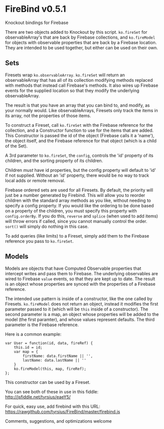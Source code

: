 FireBind v0.5.1
========

Knockout bindings for Firebase

There are two objects added to Knockout by this script. ```ko.fireSet``` for observableArray's that are back by Firebase collections, and ```ko.fireModel``` for objects with observable properties that are back by a Firebase location. They are intended to be used together, but either can be used on their own.

Sets
---

Firesets wrap ```ko.observableArray```. ```ko.fireSet``` will return an observableArray that has all of its collection modifying methods replaced with methods that instead call Firebase's methods. It also wires up Firebase events for the supplied location so that they modify the underlying observableArray.

The result is that you have an array that you can bind to, and modify, as your normally would. Like observableArrays, Firesets only track the items in its array, not the properties of those items.

To construct a Fireset, call ```ko.fireSet``` with the Firebase reference for the collection, and a Constructor function to use for the items that are added. This Constructor is passed the id of the object (Firebase calls it a 'name'), the object itself, and the Firebase reference for that object (which is a child of the Set).

A 3rd parameter to ```ko.fireSet```, the ```config```, controls the 'id' property of its children, and the sorting property of its children.

Children *must* have id properties, but the config property will default to 'id' if not supplied. Without an 'id' property, there would be no way to track local adds or remote removal.

Firebase ordered sets are used for all Firesets. By default, the priority will just be a number generated by Firebind. This will allow you to reorder children with the standard array methods as you like, without needing to specify a config property. If you would like the ordering to be done based on a property of the children, you must specify this property with ```config.orderBy```. If you do this, ```reverse``` and ```splice``` (when used to add items) will throw errors if called, since you cannot manually control the order. ```sort()``` will simply do nothing in this case.

To add queries (like limits) to a Fireset, simply add them to the Firebase reference you pass to ```ko.fireSet```.


Models
---
Models are objects that have Computed Observable properties that intercept writes and pass them to Firebase. The underlying observables are wired to Firebase ```value``` events, so that they are kept up to date. The result is an object whose properties are synced with the properties of a Firebase reference.

The intended use pattern is inside of a constructor, like the one called by Firesets. ```ko.fireModel``` does not return an object, instead it modifies the first parameter passed to it (which will be ```this``` inside of a constructor). The second parameter is a map, an object whose properties will be added to the model (the first paramter), and whose values represent defaults. The third parameter is the Firebase reference.

Here is a common example:

	var User = function(id, data, fireRef) {
	    this.id = id;
		var map = {
			firstName: data.firstName || '',
			lastName: data.lastName || ''
		}
	    ko.fireModel(this, map, fireRef);
	};


This constructor can be used by a Fireset.

You can see both of these in use in this fiddle: http://jsfiddle.net/tyrsius/eaeY5/

For quick, easy use, add firebind with this URL: https://rawgithub.com/tyrsius/FireBind/master/firebind.js

Comments, suggestions, and optimizations welcome
